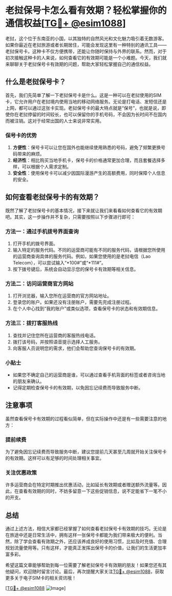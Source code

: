 # 老挝保号卡怎么看有效期？轻松掌握你的通信权益[[TG💪+ @esim1088](https://t.me/s/esim1088)]

老挝，这个位于东南亚的小国，以其独特的自然风光和文化魅力吸引着无数游客。如果你最近在老挝旅游或者长期居住，可能会发现这里有一种特别的通讯工具——老挝保号卡。这种卡不仅方便携带，还能让你随时保持与外界的联系。然而，对于初次接触这种卡的人来说，如何查看它的有效期可能是一个小难题。今天，我们就来聊聊关于老挝保号卡有效期的问题，帮助大家轻松掌握自己的通信权益。

## 什么是老挝保号卡？

首先，我们先简单了解一下老挝保号卡是什么。这是一种可以在老挝使用的SIM卡，它允许用户在老挝境内使用当地的移动网络服务。无论是打电话、发短信还是上网，都可以通过这张卡实现。老挝保号卡的最大特点就是“保号”，也就是说，即使你在老挝停留的时间较长，也可以保留你的手机号码，不会因为长时间不在国内而被注销。这对于经常出国的人士来说非常实用。

### 保号卡的优势

1. **方便性**：保号卡可以让您在国外也能继续使用熟悉的号码，避免了频繁更换号码带来的麻烦。
2. **经济性**：相比购买当地手机卡，保号卡的价格通常更加合理，而且套餐选择多样，可以根据个人需求定制。
3. **安全性**：使用保号卡可以减少因国际漫游产生的高额费用，同时保障个人信息的安全。

## 如何查看老挝保号卡的有效期？

既然了解了老挝保号卡的基本情况，接下来就让我们来看看如何查看它的有效期吧。其实，这一步操作并不复杂，只需要按照以下步骤进行即可：

### 方法一：通过手机拨号界面查询

1. 打开手机的拨号界面。
2. 输入特定的服务代码。不同的运营商可能有不同的服务代码，请根据您所使用的运营商查询具体的服务代码。例如，如果您使用的是老挝电信（Lao Telecom），可以尝试输入“*100#”或“*111#”。
3. 按下拨号键后，系统会自动显示您的保号卡有效期等相关信息。

### 方法二：访问运营商官方网站

1. 打开浏览器，输入您所在运营商的官方网站地址。
2. 登录您的账户。如果还没有注册账户，需要先完成注册过程。
3. 在个人中心找到“我的账户”或类似选项，查看保号卡的状态和有效期信息。

### 方法三：拨打客服热线

1. 查找并记住您所在运营商的客服热线电话。
2. 拨打该号码，并按照语音提示选择人工服务。
3. 向客服人员说明您的需求，他们会帮助您查询保号卡的有效期。

### 小贴士

- 如果您不确定自己的运营商是谁，可以通过查看手机背面的标签或者咨询当地的朋友来确认。
- 记得定期检查保号卡的有效期，以免因忘记续费而导致服务中断。

## 注意事项

虽然查看保号卡有效期的过程看似简单，但在实际操作中还是有一些需要注意的地方：

### 提前续费

为了避免因忘记续费而导致服务中断，建议您提前几天甚至几周就开始关注保号卡的有效期。这样可以有足够的时间处理相关事宜。

### 关注优惠政策

许多运营商会在特定时期推出优惠活动，比如延长有效期或者赠送额外流量等。因此，在查看有效期的同时，不妨多留意一下这些促销信息，说不定能省下一笔不小的开支。

## 总结

通过上述方法，相信大家都已经掌握了如何查看老挝保号卡有效期的技巧。无论是在旅途中还是日常生活中，拥有这样一张保号卡都能为我们带来极大的便利。当然，除了学会查看有效期之外，还应该养成良好的使用习惯，比如及时充值、合理规划流量使用等。只有这样，才能真正发挥出保号卡的价值，让我们的生活更加丰富多彩。

希望这篇文章能够帮助到每一位需要了解老挝保号卡有效期的朋友！如果您还有其他疑问，欢迎随时留言讨论。最后，再次提醒大家关注[TG💪+ @esim1088](https://t.me/s/esim1088)，获取更多关于电子SIM卡的相关资讯哦！

[[TG💪+ @esim1088](https://t.me/s/esim1088) ![Image](https://i.postimg.cc/4NQfJmqS/Snipaste-2025-05-13-00-14-12.png)]